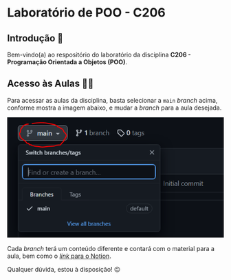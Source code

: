 # Laboratório de POO - C206

## Introdução 🙂

Bem-vindo(a) ao respositório do laboratório da disciplina **C206 - Programação Orientada a Objetos (POO)**.

## Acesso às Aulas 👨‍🏫

Para acessar as aulas da disciplina, basta selecionar a `main` _branch_ acima, conforme mostra a imagem abaixo, e mudar a _branch_ para a aula desejada.

![Imagem](assets/branches.PNG)

Cada _branch_ terá um conteúdo diferente e contará com o material para a aula, bem como o [_link_ para o Notion](https://bio353.notion.site/C206-Lx-16e72a7aebd6465bb7c22d6123c8449e).

Qualquer dúvida, estou à disposição! 😉
